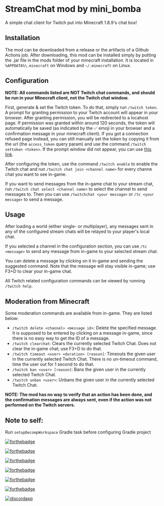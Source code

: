 # StreamChat mod by mini_bomba

A simple chat client for Twitch put into Minecraft 1.8.9's chat box!

## Installation

The mod can be downloaded from a release or the artifacts of a Github Actions job.
After downloading, this mod can be installed simply by putting the .jar file in the mods folder of your minecraft installation.
It is located in `%APPDATA%\.minecraft` on Windows and `~/.minecraft` on Linux.

## Configuration

**NOTE: All commands listed are NOT Twitch chat commands, and should be run in your Minecraft client, not the Twitch chat window.**

First, generate & set the Twitch token. To do that, simply run `/twitch token`.
A prompt for granting permission to your Twitch account will appear in your browser.
After granting permission, you will be redirected to a locahost page. If permission was granted
within around 120 seconds, the token will automatically be saved (as indicated by the ✅ emoji in your browser and a confirmation message in your minecraft client).
If you got a connection refused page instead, you can still manually set the token by copying it from the url (the `access_token` query param)
and use the command `/twitch settoken <token>`.
If the prompt window did not appear, you can use [this link](https://id.twitch.tv/oauth2/authorize?response_type=token&client_id=q7s0qfrigoczrj1a1cltcebjx95q8g&redirect_uri=http://localhost:39571&scope=chat:read+chat:edit).

After configuring the token, use the command `/twitch enable` to enable the Twitch chat and run `/twitch chat join <channel name>` for every channe chat you want to see in-game.

If you want to send messages from the in-game chat to your stream chat, run `/twitch chat select <channel name>` to select the channel to send messages to.
Then you can use `/twitchchat <your message>` or `/tc <your message>` to send a message.

## Usage

After loading a world (either single- or multiplayer), any messages sent in any of the configured stream chats will be relayed to 
your player's local chat.

If you selected a channel in the configuration section, you can use `/tc <message>` to send any message from in-game to your selected stream chat.

You can delete a message by clicking on it in-game and sending the suggested command. Note that the message will stay visible in-game; use F3+D to clear your in-game chat.

All Twitch related configuration commands can be viewed by running `/twitch help`.

## Moderation from Minecraft

Some moderation commands are available from in-game. They are listed below:
* `/twitch delete <channel> <message id>`: Delete the specified message. It is supposed to be entered by clicking on a message in-game, since there is no easy way to get the ID of a message.
* `/twitch clearchat`: Clears the currently selected Twitch Chat. Does not clear the in-game chat; use F3+D to do that.
* `/twitch timeout <user> <duration> [reason]`: Timeouts the given user in the currently selected Twitch Chat. There is no un-timeout command, time the user out for 1 second to do that.
* `/twitch ban <user> [reason]`: Bans the given user in the currently selected Twitch Chat.
* `/twitch unban <user>`: Unbans the given user in the currently selected Twitch Chat.

**NOTE: The mod has no way to verify that an action has been done, and the confirmation messages are always sent, even if the action was not performed on the Twitch servers.**

## Note to self:
Run `setupDecompWorkspace` Gradle task before configuring Gradle project

[![forthebadge](https://forthebadge.com/images/badges/made-with-java.svg)](https://forthebadge.com)

[![forthebadge](https://forthebadge.com/images/badges/works-on-my-machine.svg)](https://forthebadge.com)

[![forthebadge](https://forthebadge.com/images/badges/powered-by-black-magic.svg)](https://forthebadge.com)

[![forthebadge](https://forthebadge.com/images/badges/uses-badges.svg)](https://forthebadge.com)

[![forthebadge](https://forthebadge.com/images/badges/uses-git.svg)](https://forthebadge.com)

[![forthebadge](https://forthebadge.com/images/badges/for-you.svg)](https://forthebadge.com)

[![discordapp](https://cdn.discordapp.com/attachments/585500299234639872/792049752563777536/ryszard-pizza-rolls2.png)](https://endermanolandia.xyz)
